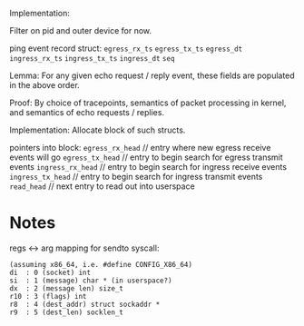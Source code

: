 Implementation:

Filter on pid and outer device for now.

ping event record struct:
  `egress_rx_ts`
  `egress_tx_ts`
  `egress_dt`
  `ingress_rx_ts`
  `ingress_tx_ts`
  `ingress_dt`
  `seq`

Lemma:
For any given echo request / reply event,
these fields are populated in the above order.

Proof:
By choice of tracepoints, semantics of packet processing in kernel,
and semantics of echo requests / replies.

Implementation:
Allocate block of such structs.


pointers into block:
  `egress_rx_head` // entry where new egress receive events will go
  `egress_tx_head` // entry to begin search for egress transmit events
  `ingress_rx_head` // entry to begin search for ingress receive events
  `ingress_tx_head` // entry to begin search for ingress transmit events
  `read_head`       // next entry to read out into userspace


# Notes

regs <-> arg mapping for sendto syscall:
```
(assuming x86_64, i.e. #define CONFIG_X86_64)
di  : 0 (socket) int
si  : 1 (message) char * (in userspace?)
dx  : 2 (message len) size_t
r10 : 3 (flags) int
r8  : 4 (dest_addr) struct sockaddr *
r9  : 5 (dest_len) socklen_t
```
